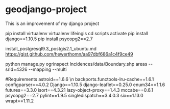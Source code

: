 # geodjango-project
This is an improvement of my django project

pip install virtualenv
virtualenv lifeingis
cd scripts
activate
pip install django==1.10.5
pip install psycopg2==2.7

install_postgresql9.3_postgis2.1_ubuntu.md 
https://gist.github.com/hewerthomn/aa97dbf686a1c4f9ce49

python manage.py ogrinspect Incidences/data/Boundary.shp areas --srid=4326 --mapping --multi

#Requirements
    astroid==1.6.6 \n
    backports.functools-lru-cache==1.6.1
    configparser==4.0.2
    Django==1.10.5
    django-leaflet==0.25.0
    enum34==1.1.6
    futures==3.3.0
    isort==4.3.21
    lazy-object-proxy==1.4.3
    mccabe==0.6.1
    psycopg2==2.7
    pylint==1.9.5
    singledispatch==3.4.0.3
    six==1.13.0
    wrapt==1.11.2
